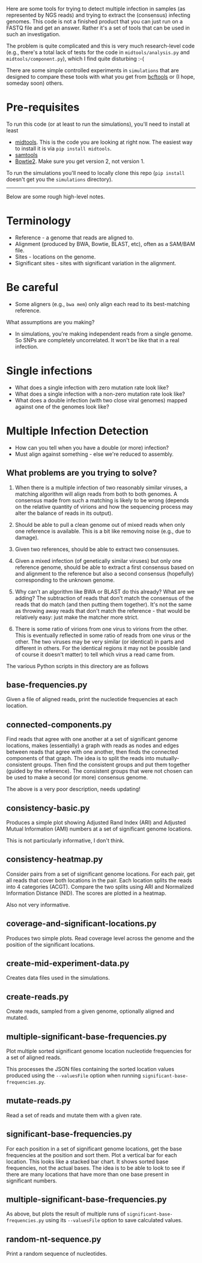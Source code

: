 Here are some tools for trying to detect multiple infection in samples (as
represented by NGS reads) and trying to extract the (consensus) infecting
genomes.  This code is not a finished product that you can just run on a
FASTQ file and get an answer. Rather it's a set of tools that can be used
in such an investigation.

The problem is quite complicated and this is very much research-level code
(e.g., there's a total lack of tests for the code in `midtools/analysis.py`
and `midtools/component.py`), which I find quite disturbing :-(

There are some simple controlled experiments in `simulations` that are
designed to compare these tools with what you get from
[bcftools](https://github.com/samtools/bcftools) or (I hope, someday soon)
others.

# Pre-requisites

To run this code (or at least to run the simulations), you'll need to
install at least

* [midtools](https://github.com/acorg/midtools/). This is the code you are
  looking at right now.  The easiest way to install it is via `pip install
  midtools`.
* [samtools](http://www.htslib.org/)
* [Bowtie2](http://bowtie-bio.sourceforge.net/bowtie2/index.shtml). Make
  sure you get version 2, not version 1.

To run the simulations you'll need to locally clone this repo (`pip
install` doesn't get you the `simulations` directory).

----

Below are some rough high-level notes.

# Terminology

* Reference - a genome that reads are aligned to.
* Alignment (produced by BWA, Bowtie, BLAST, etc), often as a SAM/BAM file.
* Sites - locations on the genome.
* Significant sites - sites with significant variation in the alignment.

# Be careful

* Some aligners (e.g., `bwa mem`) only align each read to its best-matching
  reference.

What assumptions are you making?

* In simulations, you're making independent reads from a single genome. So
  SNPs are completely uncorrelated. It won't be like that in a real
  infection.

# Single infections

* What does a single infection with zero mutation rate look like?
* What does a single infection with a non-zero mutation rate look like?
* What does a double infection (with two close viral genomes) mapped
  against one of the genomes look like?

# Multiple Infection Detection

* How can you tell when you have a double (or more) infection?
* Must align against something - else we're reduced to assembly.

## What problems are you trying to solve?

1. When there is a multiple infection of two reasonably similar viruses, a
   matching algorithm will align reads from both to both genomes. A
   consensus made from such a matching is likely to be wrong (depends on
   the relative quantity of virions and how the sequencing process may
   alter the balance of reads in its output).

1. Should be able to pull a clean genome out of mixed reads when only one
   reference is available.  This is a bit like removing noise (e.g., due to
   damage).

1. Given two references, should be able to extract two consensuses.

1. Given a mixed infection (of genetically similar viruses) but only one
   reference genome, should be able to extract a first consensus based on
   and alignment to the reference but also a second consensus (hopefully)
   corresponding to the unknown genome.

1. Why can't an algorithm like BWA or BLAST do this already? What are we
   adding? The subtraction of reads that don't match the consensus of the
   reads that do match (and then putting them together).  It's not the same
   as throwing away reads that don't match the reference - that would be
   relatively easy: just make the matcher more strict.

1. There is some ratio of virions from one virus to virions from the other.
   This is eventually reflected in some ratio of reads from one virus or
   the other. The two viruses may be very similar (or identical) in parts
   and different in others. For the identical regions it may not be
   possible (and of course it doesn't matter) to tell which virus a read
   came from.

The various Python scripts in this directory are as follows

## base-frequencies.py

Given a file of aligned reads, print the nucleotide frequencies at each
location.

## connected-components.py

Find reads that agree with one another at a set of significant genome
locations, makes (essentially) a graph with reads as nodes and edges
between reads that agree with one another, then finds the connected
components of that graph.  The idea is to split the reads into
mutually-consistent groups. Then find the consistent groups and put them
together (guided by the reference). The consistent groups that were not
chosen can be used to make a second (or more) consensus genome.

The above is a very poor description, needs updating!

## consistency-basic.py

Produces a simple plot showing Adjusted Rand Index (ARI) and Adjusted
Mutual Information (AMI) numbers at a set of significant genome locations.

This is not particularly informative, I don't think.

## consistency-heatmap.py

Consider pairs from a set of significant genome locations. For each pair,
get all reads that cover both locations in the pair. Each location splits
the reads into 4 categories (ACGT). Compare the two splits using ARI and
Normalized Information Distance (NID). The scores are plotted in a heatmap.

Also not very informative.

## coverage-and-significant-locations.py

Produces two simple plots. Read coverage level across the genome and the
position of the significant locations.

## create-mid-experiment-data.py

Creates data files used in the simulations.

## create-reads.py

Create reads, sampled from a given genome, optionally aligned and mutated.

## multiple-significant-base-frequencies.py

Plot multiple sorted significant genome location nucleotide frequencies for
a set of aligned reads.

This processes the JSON files containing the sorted location values
produced using the `--valuesFile` option when running
`significant-base-frequencies.py`.

## mutate-reads.py

Read a set of reads and mutate them with a given rate.

## significant-base-frequencies.py

For each position in a set of significant genome locations, get the base
frequencies at the position and sort them. Plot a vertical bar for each
location. This looks like a stacked bar chart. It shows sorted base
frequencies, not the actual bases. The idea is to be able to look to see if
there are many locations that have more than one base present in
significant numbers.

## multiple-significant-base-frequencies.py

As above, but plots the result of multiple runs of
`significant-base-frequencies.py` using its `--valuesFile` option to save
calculated values.

## random-nt-sequence.py

Print a random sequence of nucleotides.
